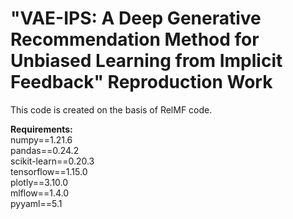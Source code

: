 # "VAE-IPS: A Deep Generative Recommendation Method for Unbiased Learning from Implicit Feedback" Reproduction Work
This code is created on the basis of RelMF code.  

**Requirements:**  
numpy==1.21.6  
pandas==0.24.2  
scikit-learn==0.20.3  
tensorflow==1.15.0  
plotly==3.10.0  
mlflow==1.4.0  
pyyaml==5.1
